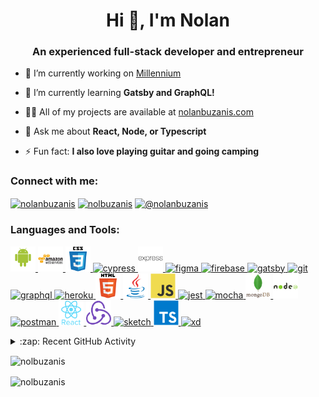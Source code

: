 <h1 align="center">Hi 👋, I'm Nolan</h1>
<h3 align="center">An experienced full-stack developer and entrepreneur</h3>

- 🔭 I’m currently working on [Millennium](https://github.com/nolbuzanis/gatsby-theme-novela)

- 🌱 I’m currently learning **Gatsby and GraphQL!**

- 👨‍💻 All of my projects are available at [nolanbuzanis.com](https://nolanbuzanis.com)

- 💬 Ask me about **React, Node, or Typescript**

- ⚡ Fun fact: **I also love playing guitar and going camping**

<h3 align="left">Connect with me:</h3>
<p align="left">
<a href="https://linkedin.com/in/nolanbuzanis" target="blank"><img align="center" src="https://cdn.jsdelivr.net/npm/simple-icons@v4/icons/linkedin.svg" alt="nolanbuzanis" height="30" width="40" /></a>
<a href="https://stackoverflow.com/users/11455448/nolbuzanis" target="blank"><img align="center" src="https://cdn.jsdelivr.net/npm/simple-icons@v4/icons/stackoverflow.svg" alt="nolbuzanis" height="30" width="40" /></a>
<a href="https://medium.com/@nolanbuzanis" target="blank"><img align="center" src="https://cdn.jsdelivr.net/npm/simple-icons@v4/icons/medium.svg" alt="@nolanbuzanis" height="30" width="40" /></a>
</p>

<h3 align="left">Languages and Tools:</h3>
<p align="left"> <a href="https://developer.android.com" target="_blank"> <img src="https://raw.githubusercontent.com/devicons/devicon/master/icons/android/android-original-wordmark.svg" alt="android" width="40" height="40"/> </a> <a href="https://aws.amazon.com" target="_blank"> <img src="https://raw.githubusercontent.com/devicons/devicon/master/icons/amazonwebservices/amazonwebservices-original-wordmark.svg" alt="aws" width="40" height="40"/> </a> <a href="https://www.w3schools.com/css/" target="_blank"> <img src="https://raw.githubusercontent.com/devicons/devicon/master/icons/css3/css3-original-wordmark.svg" alt="css3" width="40" height="40"/> </a> <a href="https://www.cypress.io" target="_blank"> <img src="https://raw.githubusercontent.com/simple-icons/simple-icons/6e46ec1fc23b60c8fd0d2f2ff46db82e16dbd75f/icons/cypress.svg" alt="cypress" width="40" height="40"/> </a> <a href="https://expressjs.com" target="_blank"> <img src="https://raw.githubusercontent.com/devicons/devicon/master/icons/express/express-original-wordmark.svg" alt="express" width="40" height="40"/> </a> <a href="https://www.figma.com/" target="_blank"> <img src="https://www.vectorlogo.zone/logos/figma/figma-icon.svg" alt="figma" width="40" height="40"/> </a> <a href="https://firebase.google.com/" target="_blank"> <img src="https://www.vectorlogo.zone/logos/firebase/firebase-icon.svg" alt="firebase" width="40" height="40"/> </a> <a href="https://www.gatsbyjs.com/" target="_blank"> <img src="https://www.vectorlogo.zone/logos/gatsbyjs/gatsbyjs-icon.svg" alt="gatsby" width="40" height="40"/> </a> <a href="https://git-scm.com/" target="_blank"> <img src="https://www.vectorlogo.zone/logos/git-scm/git-scm-icon.svg" alt="git" width="40" height="40"/> </a> <a href="https://graphql.org" target="_blank"> <img src="https://www.vectorlogo.zone/logos/graphql/graphql-icon.svg" alt="graphql" width="40" height="40"/> </a> <a href="https://heroku.com" target="_blank"> <img src="https://www.vectorlogo.zone/logos/heroku/heroku-icon.svg" alt="heroku" width="40" height="40"/> </a> <a href="https://www.w3.org/html/" target="_blank"> <img src="https://raw.githubusercontent.com/devicons/devicon/master/icons/html5/html5-original-wordmark.svg" alt="html5" width="40" height="40"/> </a> <a href="https://www.java.com" target="_blank"> <img src="https://raw.githubusercontent.com/devicons/devicon/master/icons/java/java-original.svg" alt="java" width="40" height="40"/> </a> <a href="https://developer.mozilla.org/en-US/docs/Web/JavaScript" target="_blank"> <img src="https://raw.githubusercontent.com/devicons/devicon/master/icons/javascript/javascript-original.svg" alt="javascript" width="40" height="40"/> </a> <a href="https://jestjs.io" target="_blank"> <img src="https://www.vectorlogo.zone/logos/jestjsio/jestjsio-icon.svg" alt="jest" width="40" height="40"/> </a> <a href="https://mochajs.org" target="_blank"> <img src="https://www.vectorlogo.zone/logos/mochajs/mochajs-icon.svg" alt="mocha" width="40" height="40"/> </a> <a href="https://www.mongodb.com/" target="_blank"> <img src="https://raw.githubusercontent.com/devicons/devicon/master/icons/mongodb/mongodb-original-wordmark.svg" alt="mongodb" width="40" height="40"/> </a> <a href="https://nodejs.org" target="_blank"> <img src="https://raw.githubusercontent.com/devicons/devicon/master/icons/nodejs/nodejs-original-wordmark.svg" alt="nodejs" width="40" height="40"/> </a> <a href="https://postman.com" target="_blank"> <img src="https://www.vectorlogo.zone/logos/getpostman/getpostman-icon.svg" alt="postman" width="40" height="40"/> </a> <a href="https://reactjs.org/" target="_blank"> <img src="https://raw.githubusercontent.com/devicons/devicon/master/icons/react/react-original-wordmark.svg" alt="react" width="40" height="40"/> </a> <a href="https://redux.js.org" target="_blank"> <img src="https://raw.githubusercontent.com/devicons/devicon/master/icons/redux/redux-original.svg" alt="redux" width="40" height="40"/> </a> <a href="https://www.sketch.com/" target="_blank"> <img src="https://www.vectorlogo.zone/logos/sketchapp/sketchapp-icon.svg" alt="sketch" width="40" height="40"/> </a> <a href="https://www.typescriptlang.org/" target="_blank"> <img src="https://raw.githubusercontent.com/devicons/devicon/master/icons/typescript/typescript-original.svg" alt="typescript" width="40" height="40"/> </a> <a href="https://www.adobe.com/products/xd.html" target="_blank"> <img src="https://cdn.worldvectorlogo.com/logos/adobe-xd.svg" alt="xd" width="40" height="40"/> </a> </p>

<details>
  <summary>:zap: Recent GitHub Activity</summary>
  
<!--START_SECTION:activity-->
1. 🗣 Commented on [#461](https://github.com/narative/gatsby-theme-novela/issues/461) in [narative/gatsby-theme-novela](https://github.com/narative/gatsby-theme-novela)
2. ❗️ Closed issue [#461](https://github.com/narative/gatsby-theme-novela/issues/461) in [narative/gatsby-theme-novela](https://github.com/narative/gatsby-theme-novela)
3. 🗣 Commented on [#463](https://github.com/narative/gatsby-theme-novela/issues/463) in [narative/gatsby-theme-novela](https://github.com/narative/gatsby-theme-novela)
4. 💪 Opened PR [#463](https://github.com/narative/gatsby-theme-novela/pull/463) in [narative/gatsby-theme-novela](https://github.com/narative/gatsby-theme-novela)
5. 💪 Opened PR [#462](https://github.com/narative/gatsby-theme-novela/pull/462) in [narative/gatsby-theme-novela](https://github.com/narative/gatsby-theme-novela)
<!--END_SECTION:activity-->

</details>

<p><img align="center" src="https://github-readme-stats.vercel.app/api/top-langs?username=nolbuzanis&show_icons=true&locale=en&layout=compact" alt="nolbuzanis" /></p>

<p><img align="center" src="https://github-readme-streak-stats.herokuapp.com/?user=nolbuzanis&theme=default" alt="nolbuzanis" /></p>
